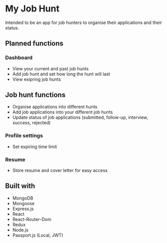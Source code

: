 # My Job Hunt

Intended to be an app for job hunters to organise their applications and their status.

## Planned functions

### Dashboard
  - View your current and past job hunts
  - Add job hunt and set how long the hunt will last
  - View exipring job hunts

## Job hunt functions
  - Organise applications into different hunts
  - Add job applications into your different job hunts
  - Update status of job applications (submitted, follow-up, interview, success, rejected)

### Profile settings
  - Set expiring time limit
  
### Resume
  - Store resume and cover letter for easy access

## Built with

- MongoDB
- Mongoose
- Express.js
- React
- React-Router-Dom
- Redux
- Node.js
- Passport.js (Local, JWT)
